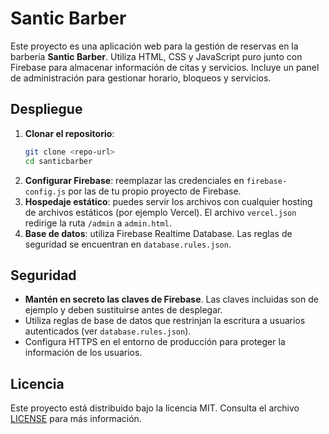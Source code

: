 # Santic Barber

Este proyecto es una aplicación web para la gestión de reservas en la barbería **Santic Barber**. Utiliza HTML, CSS y JavaScript puro junto con Firebase para almacenar información de citas y servicios. Incluye un panel de administración para gestionar horario, bloqueos y servicios.

## Despliegue

1. **Clonar el repositorio**:
   ```bash
   git clone <repo-url>
   cd santicbarber
   ```
2. **Configurar Firebase**: reemplazar las credenciales en `firebase-config.js` por las de tu propio proyecto de Firebase.
3. **Hospedaje estático**: puedes servir los archivos con cualquier hosting de archivos estáticos (por ejemplo Vercel). El archivo `vercel.json` redirige la ruta `/admin` a `admin.html`.
4. **Base de datos**: utiliza Firebase Realtime Database. Las reglas de seguridad se encuentran en `database.rules.json`.

## Seguridad

- **Mantén en secreto las claves de Firebase**. Las claves incluidas son de ejemplo y deben sustituirse antes de desplegar.
- Utiliza reglas de base de datos que restrinjan la escritura a usuarios autenticados (ver `database.rules.json`).
- Configura HTTPS en el entorno de producción para proteger la información de los usuarios.

## Licencia

Este proyecto está distribuido bajo la licencia MIT. Consulta el archivo [LICENSE](LICENSE) para más información.
